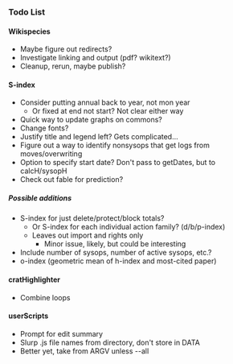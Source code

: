 ### Todo List
#### Wikispecies
* Maybe figure out redirects?
* Investigate linking and output (pdf?  wikitext?)
* Cleanup, rerun, maybe publish?

#### S-index
* Consider putting annual back to year, not mon year
    * Or fixed at end not start?  Not clear either way
* Quick way to update graphs on commons?
* Change fonts?
* Justify title and legend left?  Gets complicated...
* Figure out a way to identify nonsysops that get logs from moves/overwriting
* Option to specify start date?  Don't pass to getDates, but to calcH/sysopH
* Check out fable for prediction?

##### Possible additions
* S-index for just delete/protect/block totals?
    * Or S-index for each individual action family? (d/b/p-index)
    * Leaves out import and rights only
        * Minor issue, likely, but could be interesting
* Include number of sysops, number of active sysops, etc.?
* o-index (geometric mean of h-index and most-cited paper)

#### cratHighlighter
* Combine loops

#### userScripts
* Prompt for edit summary
* Slurp .js file names from directory, don't store in DATA
* Better yet, take from ARGV unless --all

